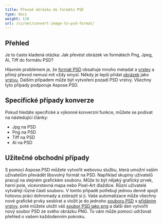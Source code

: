 ```yaml
---
title: Převod obrázku do formátu PSD
type: docs
weight: 110
url: /cs/net/convert-image-to-psd-format/
---
```


## **Přehled**
Je to často kladená otázka: Jak převést obrázek ve formátech Png, Jpeg, Ai, Tiff do formátu PSD?

Hlavním problémem je, že [formát PSD](/psd/cs/net/psd-file/) obsahuje mnoho metadat a [vrstev](/psd/cs/net/psd-layer/) a přímý převod nemusí mít vždy smysl. Někdy je lepší přidat [obrázek](https://reference.aspose.com/psd/net/aspose.psd/image) jako [vrstvu](https://reference.aspose.com/psd/net/aspose.psd/fileformats.psd.layers/layer). Dalším případem může být vytvoření pozadí PSD vrstvy. Všechny tyto případy podporuje Aspose.PSD.

## **Specifické případy konverze**
Pokud hledáte specifické a výkonné konverzní funkce, můžete se podívat na následující články:

- Jpg na PSD
- Png na PSD
- Tiff na PSD
- AI na PSD

## **Užitečné obchodní případy**
S pomocí Aspose.PSD můžete vytvořit webovou službu, která umožní vašim uživatelům převádět libovolný formát na PSD. Například skupiny uživatelů pracují na stejném grafickém souboru. Může to být nějaký grafický prvek, herní pole, vícevrstevná mapa nebo Pixel-Art dlaždice. Různí uživatelé vytvářejí různé části souboru. V tomto případě potřebují jednou denně spojit hotovou práci dohromady a zobrazit si ji. Vaše automatizace může všechny nové grafické prvky sesbírat a vložit je do jednoho [souboru PSD](/psd/cs/net/psd-file/) s [přidáním vrstvy](/psd/cs/net/add-layer-to-psd/), poté můžete uložit váš [soubor PSD jako png](/psd/cs/net/psd-to-png/) a další den vytvořit nový soubor PSD ze svého obrázku PNG. To vám může pomoci udržovat přehled o vašem každodenním pokroku.
